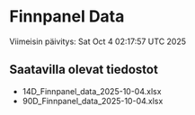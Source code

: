 # Finnpanel Data

Viimeisin päivitys: Sat Oct  4 02:17:57 UTC 2025

## Saatavilla olevat tiedostot
- 14D_Finnpanel_data_2025-10-04.xlsx
- 90D_Finnpanel_data_2025-10-04.xlsx

